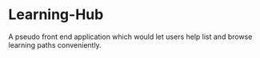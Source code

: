 # Learning-Hub
A pseudo front end application which would let users help list and browse learning paths conveniently.
